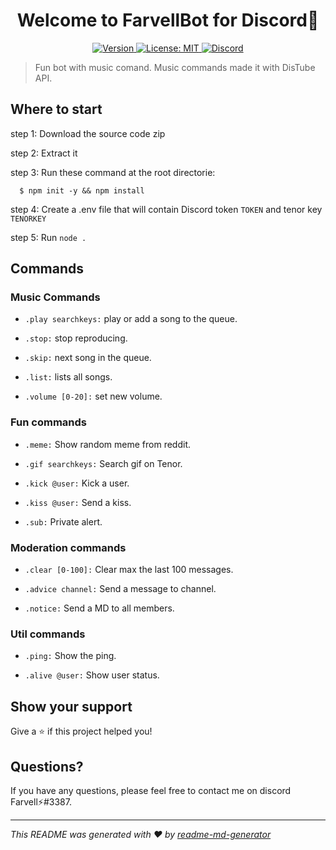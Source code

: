 <h1 align="center">Welcome to FarvellBot for Discord👋</h1>
<p align="center">
  <a href="#" target="_blank">
  <img alt="Version" src="https://img.shields.io/badge/version-2.0.1-blue.svg?cacheSeconds=2592000" />
    </a>
  <a href="#" target="_blank">
    <img alt="License: MIT" src="https://img.shields.io/badge/License-MIT-green.svg" />
  </a>
 <a href="https://discord.gg/tpNtcJHw" target="_blank"><img src="https://img.shields.io/badge/discord-online-brightgreen.svg" alt="Discord"/></a>
</p>

> Fun bot with music comand. Music commands made it with DisTube API.


## Where to start
  step 1: Download the source code zip
  
  step 2: Extract it
  
  step 3: Run these command at the root directorie:
  
      $ npm init -y && npm install
      
  
  step 4: Create a .env file that will contain Discord token `TOKEN` and tenor key `TENORKEY`
  
  step 5: Run `node .`

## Commands

### Music Commands
 - `.play searchkeys:` play or add a song to the queue.
  
 - `.stop:` stop reproducing.
  
 - `.skip:` next song in the queue.
  
 - `.list:` lists all songs.
  
 - `.volume [0-20]:` set new volume.
  
### Fun commands
 - `.meme:` Show random meme from reddit.
  
 - `.gif searchkeys:` Search gif on Tenor.
  
 - `.kick @user:` Kick a user.
  
 - `.kiss @user:` Send a kiss.
  
 - `.sub:` Private alert.

### Moderation commands 
 - `.clear [0-100]:` Clear max the last 100 messages.
  
 - `.advice channel:` Send a message to channel.
  
 - `.notice:` Send a MD to all members.

  
### Util commands  
 - `.ping:` Show the ping.

 - `.alive @user:` Show user status.


## Show your support

Give a ⭐️ if this project helped you!

## Questions?

If you have any questions, please feel free to contact me on discord Farvell⚡#3387.

***
_This README was generated with ❤️ by [readme-md-generator](https://github.com/kefranabg/readme-md-generator)_
